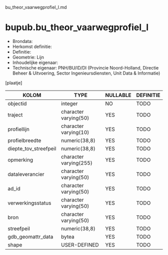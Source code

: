bu_theor_vaarwegprofiel_l.md

# bupub.bu_theor_vaarwegprofiel_l


* Brondata: 
* Herkomst definitie: 
* Definitie: 
* Geometrie: Lijn
* Inhoudelijke eigenaar: 
* Technische eigenaar: PNH/BU/ID/DI (Provincie Noord-Holland, Directie Beheer & Uitvoering, Sector Ingenieursdiensten, Unit Data & Informatie)

[plaatje]


|KOLOM                            |TYPE                       |NULLABLE|DEFINITIE|
|------                           |----                       |-----   |-----    |
|objectid                         |integer                    |NO      |TODO|
|traject                          |character varying(50)      |YES     |TODO|
|profiellijn                      |character varying(10)      |YES     |TODO|
|profielbreedte                   |numeric(38,8)              |YES     |TODO|
|diepte_tov_streefpeil            |numeric(38,8)              |YES     |TODO|
|opmerking                        |character varying(255)     |YES     |TODO|
|dataleverancier                  |character varying(50)      |YES     |TODO|
|ad_id                            |character varying(50)      |YES     |TODO|
|verwerkingsstatus                |character varying(50)      |YES     |TODO|
|bron                             |character varying(50)      |YES     |TODO|
|streefpeil                       |numeric(38,8)              |YES     |TODO|
|gdb_geomattr_data                |bytea                      |YES     |TODO|
|shape                            |USER-DEFINED               |YES     |TODO|
